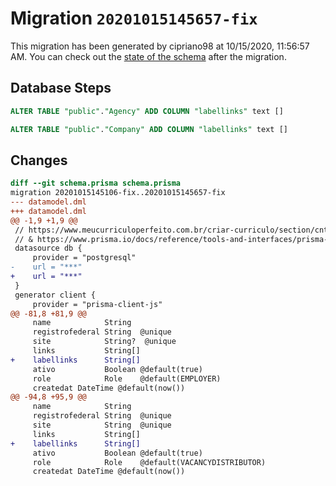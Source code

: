 # Migration `20201015145657-fix`

This migration has been generated by cipriano98 at 10/15/2020, 11:56:57 AM.
You can check out the [state of the schema](./schema.prisma) after the migration.

## Database Steps

```sql
ALTER TABLE "public"."Agency" ADD COLUMN "labellinks" text []  

ALTER TABLE "public"."Company" ADD COLUMN "labellinks" text []  
```

## Changes

```diff
diff --git schema.prisma schema.prisma
migration 20201015145106-fix..20201015145657-fix
--- datamodel.dml
+++ datamodel.dml
@@ -1,9 +1,9 @@
 // https://www.meucurriculoperfeito.com.br/criar-curriculo/section/cntc
 // & https://www.prisma.io/docs/reference/tools-and-interfaces/prisma-schema/relations
 datasource db {
     provider = "postgresql"
-    url = "***"
+    url = "***"
 }
 generator client {
     provider = "prisma-client-js"
@@ -81,8 +81,9 @@
     name            String
     registrofederal String  @unique
     site            String?  @unique
     links           String[]
+    labellinks      String[]
     ativo           Boolean @default(true)
     role            Role    @default(EMPLOYER)
     createdat DateTime @default(now())
@@ -94,8 +95,9 @@
     name            String
     registrofederal String  @unique
     site            String  @unique
     links           String[]
+    labellinks      String[]
     ativo           Boolean @default(true)
     role            Role    @default(VACANCYDISTRIBUTOR)
     createdat DateTime @default(now())
```


